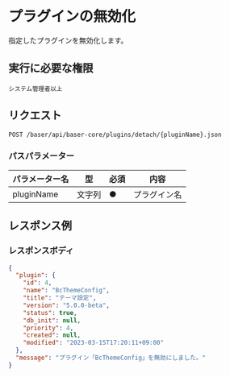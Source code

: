 # プラグインの無効化

指定したプラグインを無効化します。

## 実行に必要な権限

```
システム管理者以上
```

## リクエスト
```
POST /baser/api/baser-core/plugins/detach/{pluginName}.json
```

### パスパラメーター

| パラメーター名 | 型     | 必須  | 内容     |
|---------|-------|-----|--------|
| pluginName　   | 文字列	 | ●   | プラグイン名 |
## レスポンス例

### レスポンスボディ

```json
{
  "plugin": {
    "id": 4,
    "name": "BcThemeConfig",
    "title": "テーマ設定",
    "version": "5.0.0-beta",
    "status": true,
    "db_init": null,
    "priority": 4,
    "created": null,
    "modified": "2023-03-15T17:20:11+09:00"
  },
  "message": "プラグイン「BcThemeConfig」を無効にしました。"
}
```

